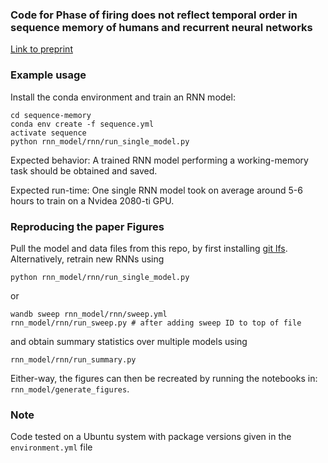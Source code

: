 ### Code for Phase of firing does not reflect temporal order in sequence memory of humans and recurrent neural networks
[Link to preprint](https://www.biorxiv.org/content/10.1101/2022.09.25.509370v1)


### Example usage
Install the conda environment and train an RNN model:
```
cd sequence-memory
conda env create -f sequence.yml
activate sequence
python rnn_model/rnn/run_single_model.py
```
Expected behavior: A trained RNN model performing a working-memory task should be obtained and saved. 

Expected run-time: One single RNN model took on average around 5-6 hours to train on a Nvidea 2080-ti GPU.

### Reproducing the paper Figures
Pull the model and data files from this repo, by first installing [git lfs](https://git-lfs.com/).
Alternatively, retrain new RNNs using
```
python rnn_model/rnn/run_single_model.py
```
or
```
wandb sweep rnn_model/rnn/sweep.yml
rnn_model/rnn/run_sweep.py # after adding sweep ID to top of file
```
and obtain summary statistics over multiple models using
```
rnn_model/rnn/run_summary.py
```

Either-way, the figures can then be recreated by running the notebooks in: `rnn_model/generate_figures`.

### Note
Code tested on a Ubuntu system with package versions given in the `environment.yml` file

